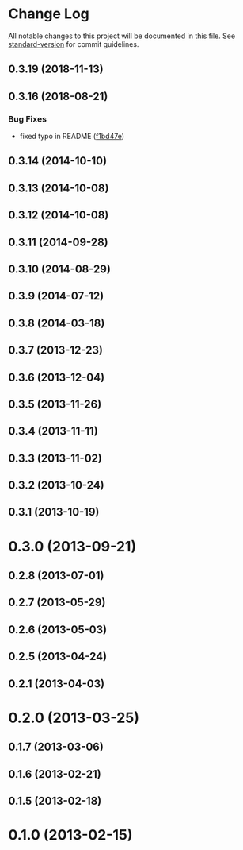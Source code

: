 # Change Log

All notable changes to this project will be documented in this file. See [standard-version](https://github.com/conventional-changelog/standard-version) for commit guidelines.

<a name="0.3.19"></a>
## 0.3.19 (2018-11-13)



<a name="0.3.16"></a>
## 0.3.16 (2018-08-21)


### Bug Fixes

* fixed typo in README ([f1bd47e](https://github.com/peers/peerjs/commit/f1bd47e))



<a name="0.3.14"></a>
## 0.3.14 (2014-10-10)



<a name="0.3.13"></a>
## 0.3.13 (2014-10-08)



<a name="0.3.12"></a>
## 0.3.12 (2014-10-08)



<a name="0.3.11"></a>
## 0.3.11 (2014-09-28)



<a name="0.3.10"></a>
## 0.3.10 (2014-08-29)



<a name="0.3.9"></a>
## 0.3.9 (2014-07-12)



<a name="0.3.8"></a>
## 0.3.8 (2014-03-18)



<a name="0.3.7"></a>
## 0.3.7 (2013-12-23)



<a name="0.3.6"></a>
## 0.3.6 (2013-12-04)



<a name="0.3.5"></a>
## 0.3.5 (2013-11-26)



<a name="0.3.4"></a>
## 0.3.4 (2013-11-11)



<a name="0.3.3"></a>
## 0.3.3 (2013-11-02)



<a name="0.3.2"></a>
## 0.3.2 (2013-10-24)



<a name="0.3.1"></a>
## 0.3.1 (2013-10-19)



<a name="0.3.0"></a>
# 0.3.0 (2013-09-21)



<a name="0.2.8"></a>
## 0.2.8 (2013-07-01)



<a name="0.2.7"></a>
## 0.2.7 (2013-05-29)



<a name="0.2.6"></a>
## 0.2.6 (2013-05-03)



<a name="0.2.5"></a>
## 0.2.5 (2013-04-24)



<a name="0.2.1"></a>
## 0.2.1 (2013-04-03)



<a name="0.2.0"></a>
# 0.2.0 (2013-03-25)



<a name="0.1.7"></a>
## 0.1.7 (2013-03-06)



<a name="0.1.6"></a>
## 0.1.6 (2013-02-21)



<a name="0.1.5"></a>
## 0.1.5 (2013-02-18)



<a name="0.1.0"></a>
# 0.1.0 (2013-02-15)
